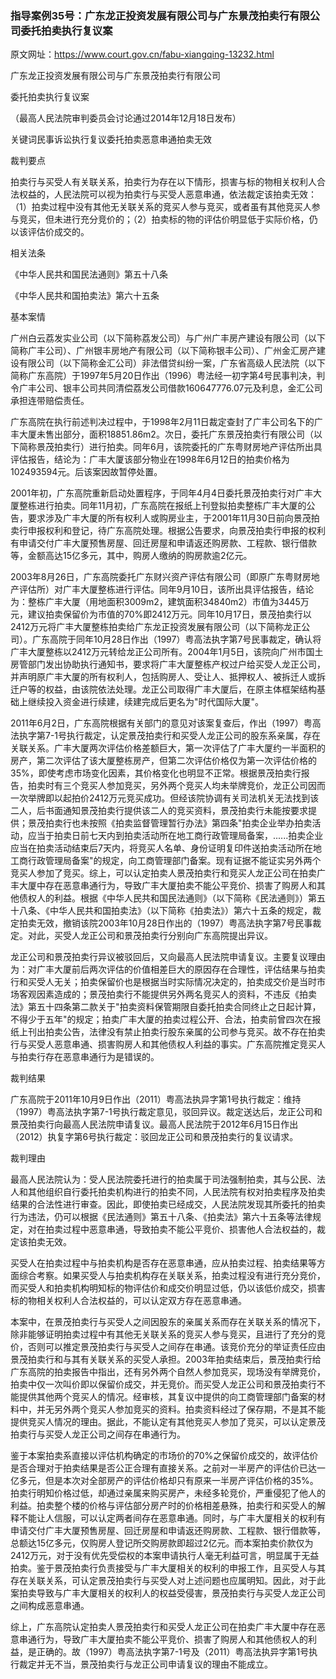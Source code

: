 ### 指导案例35号：广东龙正投资发展有限公司与广东景茂拍卖行有限公司委托拍卖执行复议案
原文网址：https://www.court.gov.cn/fabu-xiangqing-13232.html

广东龙正投资发展有限公司与广东景茂拍卖行有限公司

委托拍卖执行复议案

（最高人民法院审判委员会讨论通过2014年12月18日发布）

关键词民事诉讼执行复议委托拍卖恶意串通拍卖无效

裁判要点

拍卖行与买受人有关联关系，拍卖行为存在以下情形，损害与标的物相关权利人合法权益的，人民法院可以视为拍卖行与买受人恶意串通，依法裁定该拍卖无效：（1）拍卖过程中没有其他无关联关系的竞买人参与竞买，或者虽有其他竞买人参与竞买，但未进行充分竞价的；（2）拍卖标的物的评估价明显低于实际价格，仍以该评估价成交的。

相关法条

《中华人民共和国民法通则》第五十八条

《中华人民共和国拍卖法》第六十五条

基本案情

广州白云荔发实业公司（以下简称荔发公司）与广州广丰房产建设有限公司（以下简称广丰公司）、广州银丰房地产有限公司（以下简称银丰公司）、广州金汇房产建设有限公司（以下简称金汇公司）非法借贷纠纷一案，广东省高级人民法院（以下简称广东高院）于1997年5月20日作出（1996）粤法经一初字第4号民事判决，判令广丰公司、银丰公司共同清偿荔发公司借款160647776.07元及利息，金汇公司承担连带赔偿责任。

广东高院在执行前述判决过程中，于1998年2月11日裁定查封了广丰公司名下的广丰大厦未售出部分，面积18851.86m2。次日，委托广东景茂拍卖行有限公司（以下简称景茂拍卖行）进行拍卖。同年6月，该院委托的广东粤财房地产评估所出具评估报告，结论为：广丰大厦该部分物业在1998年6月12日的拍卖价格为102493594元。后该案因故暂停处置。

2001年初，广东高院重新启动处置程序，于同年4月4日委托景茂拍卖行对广丰大厦整栋进行拍卖。同年11月初，广东高院在报纸上刊登拟拍卖整栋广丰大厦的公告，要求涉及广丰大厦的所有权利人或购房业主，于2001年11月30日前向景茂拍卖行申报权利和登记，待广东高院处理。根据公告要求，向景茂拍卖行申报的权利有申请交付广丰大厦预售房屋、回迁房屋和申请返还购房款、工程款、银行借款等，金额高达15亿多元，其中，购房人缴纳的购房款逾2亿元。

2003年8月26日，广东高院委托广东财兴资产评估有限公司（即原广东粤财房地产评估所）对广丰大厦整栋进行评估。同年9月10日，该所出具评估报告，结论为：整栋广丰大厦（用地面积3009m2，建筑面积34840m2）市值为3445万元，建议拍卖保留价为市值的70%即2412万元。同年10月17日，景茂拍卖行以2412万元将广丰大厦整栋拍卖给广东龙正投资发展有限公司（以下简称龙正公司）。广东高院于同年10月28日作出（1997）粤高法执字第7号民事裁定，确认将广丰大厦整栋以2412万元转给龙正公司所有。2004年1月5日，该院向广州市国土房管部门发出协助执行通知书，要求将广丰大厦整栋产权过户给买受人龙正公司，并声明原广丰大厦的所有权利人，包括购房人、受让人、抵押权人、被拆迁人或拆迁户等的权益，由该院依法处理。龙正公司取得广丰大厦后，在原主体框架结构基础上继续投入资金进行续建，续建完成后更名为"时代国际大厦"。

2011年6月2日，广东高院根据有关部门的意见对该案复查后，作出（1997）粤高法执字第7-1号执行裁定，认定景茂拍卖行和买受人龙正公司的股东系亲属，存在关联关系。广丰大厦两次评估价格差额巨大，第一次评估了广丰大厦约一半面积的房产，第二次评估了该大厦整栋房产，但第二次评估价格仅为第一次评估价格的35%，即使考虑市场变化因素，其价格变化也明显不正常。根据景茂拍卖行报告，拍卖时有三个竞买人参加竞买，另外两个竞买人均未举牌竞价，龙正公司因而一次举牌即以起拍价2412万元竞买成功。但经该院协调有关司法机关无法找到该二人，后书面通知景茂拍卖行提供该二人的竞买资料，景茂拍卖行未能按要求提供；景茂拍卖行也未按照《拍卖监督管理暂行办法》第四条"拍卖企业举办拍卖活动，应当于拍卖日前七天内到拍卖活动所在地工商行政管理局备案，......拍卖企业应当在拍卖活动结束后7天内，将竞买人名单、身份证明复印件送拍卖活动所在地工商行政管理局备案"的规定，向工商管理部门备案。现有证据不能证实另外两个竞买人参加了竞买。综上，可以认定拍卖人景茂拍卖行和竞买人龙正公司在拍卖广丰大厦中存在恶意串通行为，导致广丰大厦拍卖不能公平竞价、损害了购房人和其他债权人的利益。根据《中华人民共和国民法通则》（以下简称《民法通则》）第五十八条、《中华人民共和国拍卖法》（以下简称《拍卖法》）第六十五条的规定，裁定拍卖无效，撤销该院2003年10月28日作出的（1997）粤高法执字第7号民事裁定。对此，买受人龙正公司和景茂拍卖行分别向广东高院提出异议。

龙正公司和景茂拍卖行异议被驳回后，又向最高人民法院申请复议。主要复议理由为：对广丰大厦前后两次评估的价值相差巨大的原因存在合理性，评估结果与拍卖行和买受人无关；拍卖保留价也是根据当时实际情况决定的，拍卖成交价是当时市场客观因素造成的；景茂拍卖行不能提供另外两名竞买人的资料，不违反《拍卖法》第五十四条第二款关于"拍卖资料保管期限自委托拍卖合同终止之日起计算，不得少于五年"的规定；拍卖广丰大厦的拍卖过程公开、合法，拍卖前曾四次在报纸上刊出拍卖公告，法律没有禁止拍卖行股东亲属的公司参与竞买。故不存在拍卖行与买受人恶意串通、损害购房人和其他债权人利益的事实。广东高院推定竞买人与拍卖行存在恶意串通行为是错误的。

裁判结果

广东高院于2011年10月9日作出（2011）粤高法执异字第1号执行裁定：维持（1997）粤高法执字第7-1号执行裁定意见，驳回异议。裁定送达后，龙正公司和景茂拍卖行向最高人民法院申请复议。最高人民法院于2012年6月15日作出（2012）执复字第6号执行裁定：驳回龙正公司和景茂拍卖行的复议请求。

裁判理由

最高人民法院认为：受人民法院委托进行的拍卖属于司法强制拍卖，其与公民、法人和其他组织自行委托拍卖机构进行的拍卖不同，人民法院有权对拍卖程序及拍卖结果的合法性进行审查。因此，即使拍卖已经成交，人民法院发现其所委托的拍卖行为违法，仍可以根据《民法通则》第五十八条、《拍卖法》第六十五条等法律规定，对在拍卖过程中恶意串通，导致拍卖不能公平竞价、损害他人合法权益的，裁定该拍卖无效。

买受人在拍卖过程中与拍卖机构是否存在恶意串通，应从拍卖过程、拍卖结果等方面综合考察。如果买受人与拍卖机构存在关联关系，拍卖过程没有进行充分竞价，而买受人和拍卖机构明知标的物评估价和成交价明显过低，仍以该低价成交，损害标的物相关权利人合法权益的，可以认定双方存在恶意串通。

本案中，在景茂拍卖行与买受人之间因股东的亲属关系而存在关联关系的情况下，除非能够证明拍卖过程中有其他无关联关系的竞买人参与竞买，且进行了充分的竞价，否则可以推定景茂拍卖行与买受人之间存在串通。该竞价充分的举证责任应由景茂拍卖行和与其有关联关系的买受人承担。2003年拍卖结束后，景茂拍卖行给广东高院的拍卖报告中指出，还有另外两个自然人参加竞买，现场没有举牌竞价，拍卖中仅一次叫价即以保留价成交，并无竞价。而买受人龙正公司和景茂拍卖行不能提供其他两个竞买人的情况。经审核，其复议中提供的向工商管理部门备案的材料中，并无另外两个竞买人参加竞买的资料。拍卖资料经过了保存期，不是其不能提供竞买人情况的理由。据此，不能认定有其他竞买人参加了竞买，可以认定景茂拍卖行与买受人龙正公司之间存在串通行为。

鉴于本案拍卖系直接以评估机构确定的市场价的70%之保留价成交的，故评估价是否合理对于拍卖结果是否公正合理有直接关系。之前对一半房产的评估价已达一亿多元，但是本次对全部房产的评估价格却只有原来一半房产评估价格的35%。拍卖行明知价格过低，却通过亲属来购买房产，未经多轮竞价，严重侵犯了他人的利益。拍卖整个楼的价格与评估部分房产时的价格相差悬殊，拍卖行和买受人的解释不能让人信服，可以认定两者间存在恶意串通。同时，与广丰大厦相关的权利有申请交付广丰大厦预售房屋、回迁房屋和申请返还购房款、工程款、银行借款等，总额达15亿多元，仅购房人登记所交购房款即超过2亿元。而本案拍卖价款仅为2412万元，对于没有优先受偿权的本案申请执行人毫无利益可言，明显属于无益拍卖。鉴于景茂拍卖行负责接受与广丰大厦相关的权利的申报工作，且买受人与其存在关联关系，可认定景茂拍卖行与买受人对上述问题也应属明知。因此，对于此案拍卖导致与广丰大厦相关的权利人的权益受侵害，景茂拍卖行与买受人龙正公司之间构成恶意串通。

综上，广东高院认定拍卖人景茂拍卖行和买受人龙正公司在拍卖广丰大厦中存在恶意串通行为，导致广丰大厦拍卖不能公平竞价、损害了购房人和其他债权人的利益，是正确的。故（1997）粤高法执字第7-1号及（2011）粤高法执异字第1号执行裁定并无不当，景茂拍卖行与龙正公司申请复议的理由不能成立。
